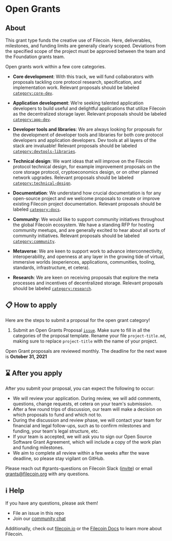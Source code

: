 # Open Grants

## About

This grant type funds the creative use of Filecoin. Here, deliverables, milestones, and funding limits are generally clearly scoped. Deviations from the specified scope of the project must be approved between the team and the Foundation grants team. 

Open grants work within a few core categories.  

- **Core development**: With this track, we will fund collaborators with proposals tackling core protocol research, specification, and implementation work. Relevant proposals should be labeled [`category:core-dev`](https://github.com/filecoin-project/devgrants/labels/category%3Acore-dev).

- **Application development**: We’re seeking talented application developers to build useful and delightful applications that utilize Filecoin as the decentralized storage layer. Relevant proposals should be labeled [`category:app-dev`](https://github.com/filecoin-project/devgrants/labels/category%3Aapp-dev).

- **Developer tools and libraries**: We are always looking for proposals for the development of developer tools and libraries for both core protocol developers and application developers. Dev tools at all layers of the stack are invaluable! Relevant proposals should be labeled [`category:devtools-libraries`](https://github.com/filecoin-project/devgrants/labels/category%3Adevtools-libraries).

- **Technical design**: We want ideas that will improve on the Filecoin protocol technical design, for example improvement proposals on the core storage protocol, cryptoeconomics design, or on other planned network upgrades. Relevant proposals should be labeled [`category:technical-design`](https://github.com/filecoin-project/devgrants/labels/category%3Atechnical-design).

- **Documentation**: We understand how crucial documentation is for any open-source project and we welcome proposals to create or improve existing Filecoin project documentation. Relevant proposals should be labeled [`category:docs`](https://github.com/filecoin-project/devgrants/labels/category%3Adocs).

- **Community**: We would like to support community initiatives throughout the global Filecoin ecosystem. We have a standing RFP for hosting community meetups, and are generally excited to hear about all sorts of community initiatives. Relevant proposals should be labeled [`category:community`](https://github.com/filecoin-project/devgrants/labels/category%3Acommunity).

- **Metaverse**: We are keen to support work to advance interconnectivity, interoperability, and openness at any layer in the growing tide of virtual, immersive worlds (experiences, applications, communities, tooling, standards, infrastructure, et cetera).

- **Research**: We are keen on receiving proposals that explore the meta processes and incentives of decentralized storage. Relevant proposals should be labeled  [`category:research`](https://github.com/filecoin-project/devgrants/labels/category%3research).

## 📋 How to apply
                                    
Here are the steps to submit a proposal for the open grant category!
1. Submit an Open Grants Proposal [`issue`](https://github.com/filecoin-project/devgrants/issues/new?assignees=&labels=&template=open-grant-application.md&title=). Make sure to fill in all the categories of the proposal template. Rename your file `project-title.md`, making sure to replace `project-title` with the name of your project.
                                                                                                                        
Open Grant proposals are reviewed monthly. The deadline for the next wave is **October 31, 2021**                                                               

## ⌛ After you apply

After you submit your proposal, you can expect the following to occur:

- We will review your application. During review, we will add comments, questions, change requests, et cetera on your team's submission.
- After a few round trips of discussion, our team will make a decision on which proposals to fund and which not to. <!--Accepted proposals will be merged into the appropriate directory, i.e. either [`open-grant`](https://github.com/filecoin-project/devgrants/tree/master/open-grant) or [`rfp-proposals`](https://github.com/filecoin-project/devgrants/tree/master/rfp-proposals).-->
- During the discussion and review phase, we will contact your team for financial and legal follow-ups, such as to confirm milestones and funding, your team's legal structure, etc.
- If your team is accepted, we will ask you to sign our Open Source Software Grant Agreement, which will include a copy of the work plan and funding milestones. 
- We aim to complete all review within a few weeks after the wave deadline, so please stay vigilant on GitHub.

Please reach out #grants-questions on Filecoin Slack ([invite](http://filecoin.io/slack)) or email grants@filecoin.org with any questions.

## ℹ️ Help

If you have any questions, please ask them!
- File an issue in this repo
- Join our [community chat](https://github.com/filecoin-project/community#chat)

Additionally, check out [filecoin.io](https://filecoin.io) or the [Filecoin Docs](https://docs.filecoin.io) to learn more about Filecoin.

